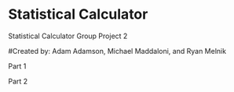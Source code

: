 # Statistical Calculator 
Statistical Calculator Group Project 2

#Created by: Adam Adamson, Michael Maddaloni, and Ryan Melnik

Part 1



Part 2
